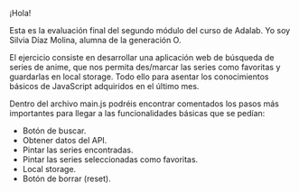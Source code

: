 ¡Hola!

Esta es la evaluación final del segundo módulo del curso de Adalab. Yo soy Silvia Díaz Molina, alumna de la generación O. 

El ejercicio consiste en desarrollar una aplicación web de búsqueda de series de anime, que nos permita des/marcar las series como favoritas y guardarlas en local storage. Todo ello para asentar los conocimientos básicos de JavaScript adquiridos en el último mes.

Dentro del archivo main.js podréis encontrar comentados los pasos más importantes para llegar a las funcionalidades básicas que se pedían: 
- Botón de buscar.
- Obtener datos del API.
- Pintar las series encontradas.
- Pintar las series seleccionadas como favoritas.
- Local storage.
- Botón de borrar (reset).
